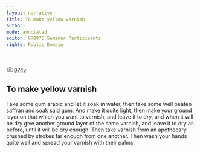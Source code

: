 ```yaml
---
layout: narrative
title: To make yellow varnish
author:
mode: annotated
editor: GR8975 Seminar Participants
rights: Public Domain
---
```


 <br/><a href="http://gallica.bnf.fr/ark:/12148/btv1b10500001g/f154.image"><img src="../assets/photo-icon.png" alt="folio images" style="display:inline-block; margin-bottom:-3px;">074v</a><br/> 
## To make yellow varnish

 
Take some gum arabic and let it soak in water, then take some well beaten saffran and soak said gum. And make it quite light, then make your ground layer on that which you want to varnish, and leave it to dry, and when it will be dry give another ground layer of the same varnish, and leave it to dry as before, until it will be dry enough. Then take varnish from an apothecary, crushed by strokes far enough from one another. Then wash your hands quite well and spread your varnish with their palms.
 